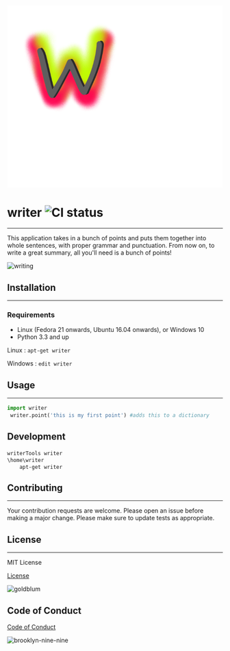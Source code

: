 ![logo](writerLogo.png) 
#  writer    ![CI status](https://img.shields.io/badge/docs-passing-#a62881.svg) 

---

This application takes in a bunch of points and puts them together into whole sentences, with proper grammar and punctuation. From now on, to write a great summary, all you'll need is a bunch of points!

![writing](https://media1.giphy.com/media/b55x0VFpFKm7S/giphy.webp?cid=3640f6095bce88266c6c56544d390a65)


## Installation

---

### Requirements

* Linux (Fedora 21 onwards, Ubuntu 16.04 onwards), or Windows 10
* Python 3.3 and up

Linux : `apt-get writer`

Windows : `edit writer`



## Usage

---

```python
import writer 
 writer.point('this is my first point') #adds this to a dictionary
```



## Development

```
writerTools writer
\home\writer
	apt-get writer
```



## Contributing 

___

Your contribution requests are welcome. Please open an issue before making a major change. Please make sure to update tests as appropriate.



## License

___

MIT License

[License](LICENSE.md)

![goldblum](https://media0.giphy.com/media/5t9wJjyHAOxvnxcPNk/giphy.webp)

## Code of Conduct


[Code of Conduct](CODE_OF_CONDUCT.md)

![brooklyn-nine-nine](https://media2.giphy.com/media/FOhgYDozbRpPq/200w.webp?cid=3640f6095bcf96676666324955c407df)


​    

​    



